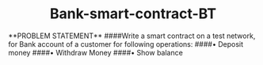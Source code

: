 <h1 align="Center"> Bank-smart-contract-BT </h1>
**PROBLEM STATEMENT**
####Write a smart contract on a test network, for Bank account of a customer for following  operations:
####• Deposit money 
####• Withdraw Money 
####• Show balance
